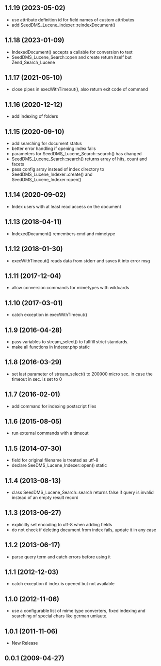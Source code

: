 1.1.19 (2023-05-02)
---------------------
- use attribute definition id for field names of custom attributes
- add SeedDMS_Lucene_Indexer::reindexDocument()

1.1.18 (2023-01-09)
---------------------
- IndexedDocument() accepts a callable for conversion to text
- SeedDMS_Lucene_Search::open and create return itself but Zend_Search_Lucene

1.1.17 (2021-05-10)
---------------------
- close pipes in execWithTimeout(), also return exit code of command
   

1.1.16 (2020-12-12)
---------------------
- add indexing of folders

1.1.15 (2020-09-10)
---------------------
- add searching for document status
- better error handling if opening index fails	
- parameters for SeedDMS_Lucene_Search::search() has changed
- SeedDMS_Lucene_Search::search() returns array of hits, count and facets
- pass config array instead of index directory to SeedDMS_Lucene_Indexer::create()
  and SeedDMS_Lucene_Indexer::open()

1.1.14 (2020-09-02)
---------------------
- Index users with at least read access on the document

1.1.13 (2018-04-11)
---------------------
- IndexedDocument() remembers cmd and mimetype

1.1.12 (2018-01-30)
---------------------
- execWithTimeout() reads data from stderr and saves it into error msg

1.1.11 (2017-12-04)
---------------------
- allow conversion commands for mimetypes with wildcards

1.1.10 (2017-03-01)
---------------------
- catch exception in execWithTimeout()

1.1.9 (2016-04-28)
---------------------
- pass variables to stream_select() to fullfill strict standards.
- make all functions in Indexer.php static

1.1.8 (2016-03-29)
---------------------
- set last parameter of stream_select() to 200000 micro sec. in case the timeout in sec. is set to 0

1.1.7 (2016-02-01)
---------------------
- add command for indexing postѕcript files

1.1.6 (2015-08-05)
---------------------
- run external commands with a timeout

1.1.5 (2014-07-30)
---------------------
- field for original filename is treated as utf-8
- declare SeeDMS_Lucene_Indexer::open() static

1.1.4 (2013-08-13)
---------------------
- class SeedDMS_Lucene_Search::search returns false if query is invalid instead of an empty result record

1.1.3 (2013-06-27)
---------------------
- explicitly set encoding to utf-8 when adding fields
- do not check if deleting document from index fails, update it in any case

1.1.2 (2013-06-17)
---------------------
- parse query term and catch errors before using it

1.1.1 (2012-12-03)
---------------------
- catch exception if index is opened but not available

1.1.0 (2012-11-06)
---------------------
- use a configurable list of mime type converters, fixed indexing and searching
  of special chars like german umlaute.

1.0.1 (2011-11-06)
---------------------
- New Release

0.0.1 (2009-04-27)
---------------------

